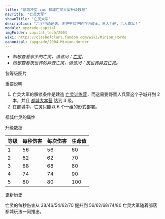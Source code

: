```yaml
---
title: "部落冲突 coc 都城亡灵大军升级数据"
navTitle: "亡灵大军"
shownTitle: "亡灵大军"
description: "六个行动迅速、无护甲保护的飞行战士。三人为伍，六人成军！"
module: upgrade-capital
imgFolder: capital_tech/2004
wiki: https://clashofclans.fandom.com/wiki/Minion_Horde
canonical: /upgrade/2004-Minion-Horder
---
```


- *如想查看家乡的亡灵，请访问：[亡灵](/upgrade/0080-Minion)。*
- *如想查看夜世界的异变亡灵，请访问：[夜世界异变亡灵](/upgrade/1003-Beta-Minion)。*

<UnitInfo :folder="$frontmatter.imgFolder" imgSrc="Minion_Horde_info.png" :imgAlt="$frontmatter.navTitle" :description="$frontmatter.description" />

<SmallTitle>各等级图片</SmallTitle>

<Panel>
    <UnitImgGroup :folder="$frontmatter.imgFolder">
        <UnitImg imgTitle="亡灵" imgSrc="Minion1.png" />
    </UnitImgGroup>
</Panel>

<SmallTitle>重要说明</SmallTitle>

1. 亡灵大军的解锁条件是建造 [亡灵训练营](/upgrade/2344-Minion-Barracks)，而这需要野蛮人兵营这个子城升到 2 本，并且 [都城大本营](/upgrade/2400-Capital-Hall) 达到 3 级。
2. 在都城中，亡灵只能以 6 个一组的形式部署。

<SmallTitle>都城亡灵的属性</SmallTitle>

<UnitProperties>
    <UnitProperty pKey="攻击偏好" pValue="无" />
    <UnitProperty pKey="伤害类型" pValue="单体伤害" />
    <UnitProperty pKey="攻击的目标" pValue="地面和空中目标" />
    <UnitProperty pKey="每组兵的配兵人口" pValue="10" />
    <UnitProperty pKey="每组兵的部队数量" pValue="6" />
    <UnitProperty pKey="每个兵的防守人口" pValue="1.67" />
    <UnitProperty pKey="移动速度" pValue="3 格/秒" />
    <UnitProperty pKey="攻击速度" pValue="1 秒/次" />
    <UnitProperty pKey="攻击距离" pValue="1.5 格" />
</UnitProperties>

<SmallTitle>升级数据</SmallTitle>

<UnitTable>

| 等级 | 每秒伤害 | 每次伤害 | 生命值 |
| ---- |  ----  |   ----   |  ---- |
|   1  |   56   |    56    |   60  |
|   2  |   62   |    62    |   70  |
|   3  |   68   |    68    |   80  |
|   4  |   74   |    74    |   90  |
|   5  |   80   |    80    |  100  |
</UnitTable>

<SmallTitle>更新历史</SmallTitle>

<Timeline>
    <TimelineItem date="2022/06/30">
        <TimelineRow>亡灵的每秒伤害从 38/46/54/62/70 提升到 56/62/68/74/80</TimelineRow>
    </TimelineItem>
    <TimelineItem date="2022/05/02">
        <TimelineRow>亡灵大军随着部落都城玩法一同推出。</TimelineRow>
    </TimelineItem>
    <TimelineItem :historyBottom="true" />
</Timeline>